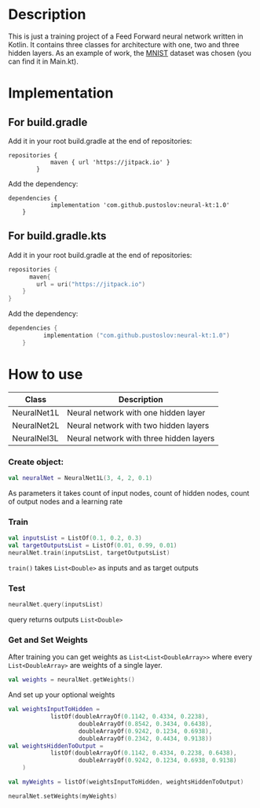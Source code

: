 # Description
This is just a training project of a Feed Forward neural network written in Kotlin. It contains three classes for architecture with one, two and three hidden layers. As an example of work, the [MNIST](https://en.wikipedia.org/wiki/MNIST_database) dataset was chosen (you can find it in Main.kt).
# Implementation
## For build.gradle
Add it in your root build.gradle at the end of repositories:
```
repositories {
			maven { url 'https://jitpack.io' }
		}
```
Add the dependency:
```
dependencies {
	        implementation 'com.github.pustoslov:neural-kt:1.0'
	}
```
## For build.gradle.kts
Add it in your root build.gradle at the end of repositories:
```kts
repositories {
      maven{
        url = uri("https://jitpack.io")
    }
}
```
Add the dependency:
```kts
dependencies { 
          implementation ("com.github.pustoslov:neural-kt:1.0") 
    }
```
# How to use
|Class|Description|
|------|------|
|NeuralNet1L| Neural network with one hidden layer|
|NeuralNet2L| Neural network with two hidden layers|
NeuralNel3L| Neural network with three hidden layers|

### Create object:
```kt
val neuralNet = NeuralNet1L(3, 4, 2, 0.1)
```
As parameters it takes count of input nodes, count of  hidden nodes, count of output nodes and a learning rate
### Train
```kt
val inputsList = ListOf(0.1, 0.2, 0.3)
val targetOutputsList = ListOf(0.01, 0.99, 0.01)
neuralNet.train(inputsList, targetOutputsList)
```
`train()` takes `List<Double>` as inputs and as target outputs
### Test
```kt
neuralNet.query(inputsList)
```
query returns outputs `List<Double>`
### Get and Set Weights
After training you can get weights as `List<List<DoubleArray>>` where every `List<DoubleArray>` are weights of a single layer.
```kt
val weights = neuralNet.getWeights()
```
And set up your optional weights
```kt
val weightsInputToHidden = 
            listOf(doubleArrayOf(0.1142, 0.4334, 0.2238),
                    doubleArrayOf(0.8542, 0.3434, 0.6438),
                    doubleArrayOf(0.9242, 0.1234, 0.6938),
                    doubleArrayOf(0.2342, 0.4434, 0.9138))
val weightsHiddenToOutput = 
            listOf(doubleArrayOf(0.1142, 0.4334, 0.2238, 0.6438),
                    doubleArrayOf(0.9242, 0.1234, 0.6938, 0.9138)
    )

val myWeights = listOf(weightsInputToHidden, weightsHiddenToOutput)

neuralNet.setWeights(myWeights)
```
